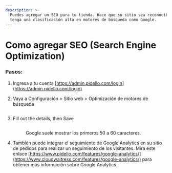 ```yaml
---
description: >-
  Puedes agregar un SEO para tu tienda. Hace que su sitio sea reconocible y
  tenga una clasificación alta en motores de búsqueda como Google.
---
```


# Como agregar SEO (Search Engine Optimization)

### Pasos:

1. Ingresa a tu cuenta  [https://admin.pidello.com/login](https://admin.pidello.com/login)
2.  Vaya a Configuración > Sitio web > Optimización de motores de búsqueda

    <figure><img src="../.gitbook/assets/Screen Shot 2023-10-09 at 8.16.45 AM (1).png" alt=""><figcaption></figcaption></figure>
3.  Fill out the details, then Save

    <figure><img src="../.gitbook/assets/Screen Shot 2023-10-09 at 8.24.26 AM (1).png" alt=""><figcaption><p>Google suele mostrar los primeros 50 a 60 caracteres.</p></figcaption></figure>
4. También puede integrar el seguimiento de Google Analytics en su sitio de pedidos para realizar un seguimiento de los visitantes. Mira este enlace [https://www.pidello.com/features/google-analytics/](https://www.cloudwaitress.com/features/google-analytics/) para obtener más información sobre Google Analytics.
